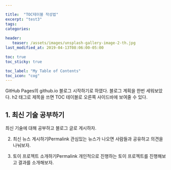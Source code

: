 ```yaml
---

title:  "TOC테이블 작성법"
excerpt: "test3"
tags:
categories:
    
header:
   teaser: /assets/images/unsplash-gallery-image-2-th.jpg
last_modified_at: 2019-04-13T08:06:00-05:00

toc: true
toc_sticky: true

toc_label: "My Table of Contents"
toc_icon: "cog"
---
```


 
GitHub Pages의 github.io 블로그 시작하기로 하였다. 블로그 계획을 한번 세워보았다. h2 태그로 제목을 쓰면 TOC 테이블로 오른쪽 사이드바에 보여줄 수 있다.

<h2> 1. 최신 기술 공부하기 </h2>
최신 기술에 대해 공부하고 블로그 글로 게시하자.

2. 최신 뉴스 게시하기Permalink
관심있는 뉴스가 나오면 사람들과 공유하고 의견을 나눠보자.

3. 토이 프로젝트 소개하기Permalink
개인적으로 진행하는 토이 프로젝트를 진행해보고 결과를 소개해보자.